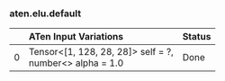 ### aten.elu.default
|    | ATen Input Variations                                      | Status   |
|---:|:-----------------------------------------------------------|:---------|
|  0 | Tensor<[1, 128, 28, 28]> self = ?,<br>number<> alpha = 1.0 | Done     |

